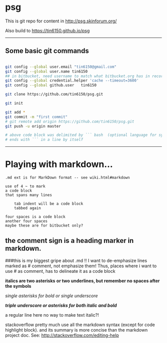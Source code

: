 psg
===

This is git repo for content in http://psg.skinforum.org/

Also build to https://tin6150.github.io/psg 

-------------------------------------------


## Some basic git commands
``` bash

git config --global user.email "tin6150@gmail.com"
git config --global user.name tin6150
## in bitbucket, need username to match what bitbucket.org has in record for it to prompt for pwd
git config --global credential.helper 'cache --timeout=3600'
git config --global github.user   tin6150

git clone https://github.com/tin6150/psg.git

git init

git add *
git commit -m "first commit"
# git remote add origin https://github.com/tin6150/psg.git
git push -u origin master

# above code block was delimited by ``` bash  (optional language for syntax highlight)
# ends with ``` in a line by itself
```

------------------------------------------------------------
# Playing with markdown...

~~~~~~~~~~~~~~~~~~~~~~~~~~~~~~~~~~~~~~~~~~~~~~~~~~~~~~~~
.md ext is for MarkDown format -- see wiki.html#markdown
~~~~~~~~~~~~~~~~~~~~~~~~~~~~~~~~~~~~~~~~~~~~~~~~~~~~~~~~


~~~~
use of 4 ~ to mark
a code block
that spans many lines
~~~~

        tab indent will be a code block
        tabbed again

    four spaces is a code block
    another four spaces
    maybe these are for bitbucket only?



## the comment sign is a heading marker in markdown.
###this is my biggest gripe about .md !!
I want to de-emphasize lines marked as # comment, not emphasize them!
Thus, places where i want to use # as comment, has to delineate it as a code block

**italics are two asterisks**
__or two underlines, but remember no spaces after the symbols__

*single asterisks for bold* 
_or single underscore_

___triple underscore or asterisks for both italic and bold___


a regular line here
no way to make text italic?!


stackoverflow pretty much use all the markdown syntax (except for code highlight block).
and its summary is more concise than the markdown project doc.
See: http://stackoverflow.com/editing-help

